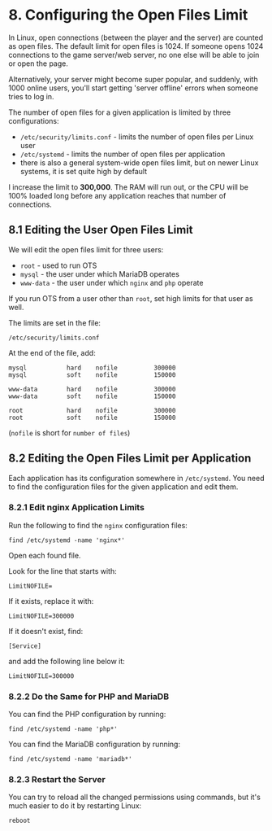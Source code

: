 
# 8. Configuring the Open Files Limit

In Linux, open connections (between the player and the server) are counted as open files.
The default limit for open files is 1024.
If someone opens 1024 connections to the game server/web server, no one else will be able to join or open the page.

Alternatively, your server might become super popular, and suddenly, with 1000 online users, you'll start getting 'server offline' errors when someone tries to log in.

The number of open files for a given application is limited by three configurations:
- `/etc/security/limits.conf` - limits the number of open files per Linux user
- `/etc/systemd` - limits the number of open files per application
- there is also a general system-wide open files limit, but on newer Linux systems, it is set quite high by default

I increase the limit to __300,000__.
The RAM will run out, or the CPU will be 100% loaded long before any application reaches that number of connections.

## 8.1 Editing the User Open Files Limit

We will edit the open files limit for three users:
- `root` - used to run OTS
- `mysql` - the user under which MariaDB operates
- `www-data` - the user under which `nginx` and `php` operate

If you run OTS from a user other than `root`, set high limits for that user as well.

The limits are set in the file:
```
/etc/security/limits.conf
```

At the end of the file, add:
```
mysql           hard    nofile          300000
mysql           soft    nofile          150000

www-data        hard    nofile          300000
www-data        soft    nofile          150000

root            hard    nofile          300000
root            soft    nofile          150000
```
(`nofile` is short for `number of files`)

## 8.2 Editing the Open Files Limit per Application

Each application has its configuration somewhere in `/etc/systemd`.
You need to find the configuration files for the given application and edit them.

### 8.2.1 Edit nginx Application Limits

Run the following to find the `nginx` configuration files:
```
find /etc/systemd -name 'nginx*'
```
Open each found file.

Look for the line that starts with:
```
LimitNOFILE=
```
If it exists, replace it with:
```
LimitNOFILE=300000
```
If it doesn't exist, find:
```
[Service]
```
and add the following line below it:
```
LimitNOFILE=300000
```

### 8.2.2 Do the Same for PHP and MariaDB

You can find the PHP configuration by running:
```
find /etc/systemd -name 'php*'
```
You can find the MariaDB configuration by running:
```
find /etc/systemd -name 'mariadb*'
```
### 8.2.3 Restart the Server

You can try to reload all the changed permissions using commands,
but it's much easier to do it by restarting Linux:
```
reboot
```
